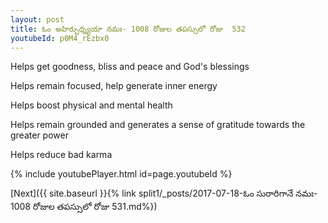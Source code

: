 ```yaml
---
layout: post
title: ఓం అహిర్బుధ్న్యయా నమః- 1008 రోజుల తపస్సులో రోజు  532
youtubeId: p0M4_rEzbx0
---
```

 
 
Helps get goodness, bliss and peace and God's blessings
 
Helps remain focused, help generate inner energy 
 
Helps boost physical and mental health 
 
Helps remain grounded and generates a sense of gratitude towards the greater power 
 
Helps reduce bad karma
 
 
 
 


{% include youtubePlayer.html id=page.youtubeId %}
 
[Next]({{ site.baseurl }}{% link  split1/_posts/2017-07-18-ఓం సురారిగానే నమః- 1008 రోజుల తపస్సులో రోజు  531.md%})
 
